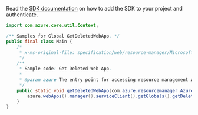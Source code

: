 Read the [SDK documentation](https://github.com/Azure/azure-sdk-for-java/blob/azure-resourcemanager_2.14.0/sdk/resourcemanager/azure-resourcemanager/README.md) on how to add the SDK to your project and authenticate.

```java
import com.azure.core.util.Context;

/** Samples for Global GetDeletedWebApp. */
public final class Main {
    /*
     * x-ms-original-file: specification/web/resource-manager/Microsoft.Web/stable/2021-03-01/examples/GetDeletedWebApp.json
     */
    /**
     * Sample code: Get Deleted Web App.
     *
     * @param azure The entry point for accessing resource management APIs in Azure.
     */
    public static void getDeletedWebApp(com.azure.resourcemanager.AzureResourceManager azure) {
        azure.webApps().manager().serviceClient().getGlobals().getDeletedWebAppWithResponse("9", Context.NONE);
    }
}
```
